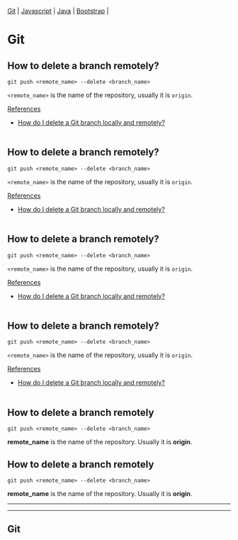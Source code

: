 <!-- # My notes

### this are my notes
#### this are my notes
###### this are my notes
hi -->
<!-- <link rel="stylesheet" href="style.css" type="text/css" /> -->

[Git](index.md) | [Javascript](javascript.md) | [Java](index.md) | [Bootstrap](javascript.md) | 

# Git

## How to delete a branch remotely?
```
git push <remote_name> --delete <branch_name>
```
``<remote_name>`` is the name of the repository, usually it is `origin`.

<ins>References</ins>
* [How do I delete a Git branch locally and remotely?](https://stackoverflow.com/questions/2003505/how-do-i-delete-a-git-branch-locally-and-remotely)
<br><br>

## How to delete a branch remotely?
```
git push <remote_name> --delete <branch_name>
```
``<remote_name>`` is the name of the repository, usually it is `origin`.

<ins>References</ins>
* [How do I delete a Git branch locally and remotely?](https://stackoverflow.com/questions/2003505/how-do-i-delete-a-git-branch-locally-and-remotely)
<br><br>

## How to delete a branch remotely?
```
git push <remote_name> --delete <branch_name>
```
``<remote_name>`` is the name of the repository, usually it is `origin`.

<ins>References</ins>
* [How do I delete a Git branch locally and remotely?](https://stackoverflow.com/questions/2003505/how-do-i-delete-a-git-branch-locally-and-remotely)
<br><br>

## How to delete a branch remotely?
```
git push <remote_name> --delete <branch_name>
```
``<remote_name>`` is the name of the repository, usually it is `origin`.

<ins>References</ins>
* [How do I delete a Git branch locally and remotely?](https://stackoverflow.com/questions/2003505/how-do-i-delete-a-git-branch-locally-and-remotely)
<br><br>

## How to delete a branch remotely
```
git push <remote_name> --delete <branch_name>
```
**remote_name** is the name of the repository. Usually it is **origin**.

## How to delete a branch remotely
```
git push <remote_name> --delete <branch_name>
```
**remote_name** is the name of the repository. Usually it is **origin**.


---

---
Git
---
